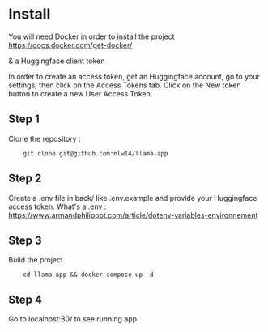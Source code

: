 # Install 

You will need Docker in order to install the project
https://docs.docker.com/get-docker/

& a Huggingface client token

In order to create an access token, get an Huggingface account, go to your settings, then click on the Access Tokens tab. 
Click on the New token button to create a new User Access Token.

## Step 1

Clone the repository :
```
    git clone git@github.com:nlw14/llama-app
```

## Step 2
Create a .env file in back/ like .env.example and provide your Huggingface access token.
What's a .env : https://www.armandphilippot.com/article/dotenv-variables-environnement

## Step 3
Build the project 
```
    cd llama-app && docker compose up -d  
```

## Step 4
Go to localhost:80/ to see running app